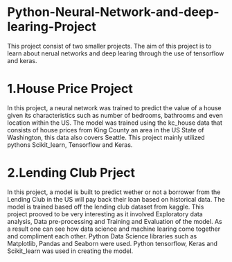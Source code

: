 # Python-Neural-Network-and-deep-learing-Project
This project consist of two smaller projects. The aim of this project is to learn about nerual networks and deep learing through the use of tensorflow and keras.

# 1.House Price Project
In this project, a neural network was trained to predict the value of a house given its characteristics such as number of bedrooms, bathrooms and even location within the US.
The model was trained using the kc_house data that consists of house prices from King County an area in the US State of Washington, this data also covers Seattle.
This project mainly utilized pythons Scikit_learn, Tensorflow and Keras.

# 2.Lending Club Prject
In this project, a model is built to predict wether or not a borrower from the Lending Club in the US will pay back their loan based on historical data.
The model is trained based off the lending club dataset from kaggle.
This project prooved to be very interesting as it involved Exploratory data analysis, Data pre-processing and Training and Evaluation of the model. 
As a result one can see how data science and machine learing come together and compliment each other.
Python Data Science libraries such as Matplotlib, Pandas and Seaborn were used.
Python tensorflow, Keras and Scikit_learn was used in creating the model.


